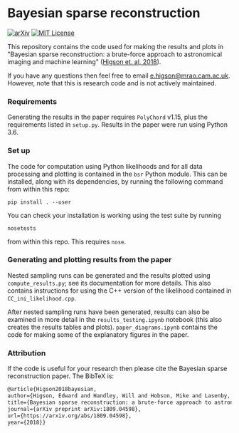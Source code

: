 # Bayesian sparse reconstruction

[![arXiv](http://img.shields.io/badge/arXiv-1809.04598-B31B1B.svg)](https://arxiv.org/abs/1809.04598)
[![MIT License](https://img.shields.io/badge/license-MIT-blue.svg)](https://github.com/ejhigson/dns/blob/master/LICENSE)

This repository contains the code used for making the results and plots in "Bayesian sparse reconstruction: a brute-force approach to astronomical imaging and machine learning" ([Higson et. al, 2018](https://arxiv.org/abs/1809.04598)).

If you have any questions then feel free to email <e.higson@mrao.cam.ac.uk>. However, note that this is research code and is not actively maintained.

### Requirements

Generating the results in the paper requires ``PolyChord`` v1.15, plus the requirements listed in ``setup.py``. Results in the paper were run using Python 3.6.

### Set up

The code for computation using Python likelihoods and for all data processing and plotting is contained in the ``bsr`` Python module. This can be installed, along with its dependencies, by running the following command from within this repo:

```
pip install . --user
```
You can check your installation is working using the test suite by running
```
nosetests
```
from within this repo. This requires `nose`.

### Generating and plotting results from the paper

Nested sampling runs can be generated and the results plotted using ``compute_results.py``; see its documentation for more details. This also contains instructions for using the C++ version of the likelihood contained in ``CC_ini_likelihood.cpp``.

After nested sampling runs have been generated, results can also be examined in more detail in the ``results_testing.ipynb`` notebook (this also creates the results tables and plots). ``paper_diagrams.ipynb`` contains the code for making some of the explanatory figures in the paper.

### Attribution

If the code is useful for your research then please cite the Bayesian sparse reconstruction paper. The BibTeX is:

```latex
@article{Higson2018bayesian,
author={Higson, Edward and Handley, Will and Hobson, Mike and Lasenby, Anthony},
title={Bayesian sparse reconstruction: a brute-force approach to astronomical imaging and machine learning},
journal={arXiv preprint arXiv:1809.04598},
url={https://arxiv.org/abs/1809.04598},
year={2018}}
```
